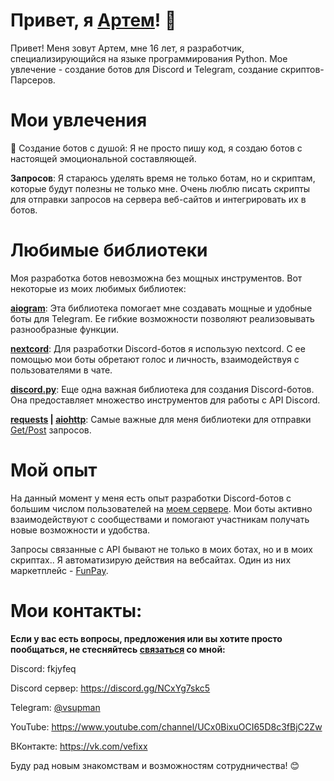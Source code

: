 # Привет, я [Артем](https://vk.com/vefixx)! 👋
Привет! Меня зовут Артем, мне 16 лет, я разработчик, специализирующийся на языке программирования Python. Мое увлечение - создание ботов для Discord и Telegram, создание скриптов-Парсеров.

# Мои увлечения
🤖 Создание ботов с душой: Я не просто пишу код, я создаю ботов с настоящей эмоциональной составляющей.

**Запросов**: Я стараюсь уделять время не только ботам, но и скриптам, которые будут полезны не только мне. Очень люблю писать скрипты для отправки запросов на сервера веб-сайтов и интегрировать их в ботов.

# Любимые библиотеки
Моя разработка ботов невозможна без мощных инструментов. Вот некоторые из моих любимых библиотек:

**[aiogram](https://aiogram.dev/)**: Эта библиотека помогает мне создавать мощные и удобные боты для Telegram. Ее гибкие возможности позволяют реализовывать разнообразные функции.

**[nextcord](https://docs.nextcord.dev/en/stable/)**: Для разработки Discord-ботов я использую nextcord. С ее помощью мои боты обретают голос и личность, взаимодействуя с пользователями в чате.

**[discord.py](https://discordpy.readthedocs.io/en/stable/)**: Еще одна важная библиотека для создания Discord-ботов. Она предоставляет множество инструментов для работы с API Discord.

**[requests](https://sky.pro/media/modul-requests-v-python/) | [aiohttp](https://docs.aiohttp.org/en/stable/)**: Самые важные для меня библиотеки для отправки [Get/Post](https://guruweba.com/html/metody-get-i-post-ispolzovanie-i-otlichiya/) запросов.

# Мой опыт
На данный момент у меня есть опыт разработки Discord-ботов с большим числом пользователей на [моем сервере](https://discord.gg/NCxYg7skc5). Мои боты активно взаимодействуют с сообществами и помогают участникам получать новые возможности и удобства.

Запросы связанные с API бывают не только в моих ботах, но и в моих скриптах.. Я автоматизирую действия на вебсайтах. Один из них маркетплейс - [FunPay](https://funpay.com).


# Мои контакты:
**Если у вас есть вопросы, предложения или вы хотите просто пообщаться, не стесняйтесь [связаться](https://vk.com/vefixx) со мной:**

Discord: fkjyfeq

Discord сервер: https://discord.gg/NCxYg7skc5

Telegram: [@vsupman](https://t.me/vsupman)

YouTube: https://www.youtube.com/channel/UCx0BixuOCI65D8c3fBjC2Zw

ВКонтакте: https://vk.com/vefixx

Буду рад новым знакомствам и возможностям сотрудничества! 😊

